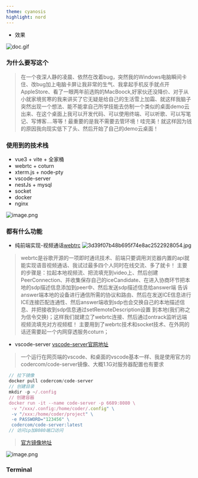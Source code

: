 ```yaml
---
theme: cyanosis
highlight: nord
---
```


- 效果

![doc.gif](https://p9-juejin.byteimg.com/tos-cn-i-k3u1fbpfcp/a2fa22e202dd4b39852f1f4a1d3480af~tplv-k3u1fbpfcp-watermark.image?)

### 为什么要写这个
> 在一个夜深人静的凌晨、依然在改着bug，突然我的Windows电脑瞬间卡住、改bug加上电脑卡屏让我非常的生气、我拿起手机反手就点开AppleStore、看了一眼两年前选购的MacBoock,好家伙还没降价、对于从小就家境贫寒的我来讲买了它无疑是给自己的生活雪上加霜、就这样我脑子突然出现一个想法、能不能拿自己所学技能去仿制一个类似的桌面demo云出来、在这个桌面上我可以开发代码、可以使用终端、可以听歌、可以写笔记、写博客....等等！最重要的是我不需要去管环境！哇完美！就这样因为钱的原因我向现实低下了头、然后开始了自己的demo云桌面！

### 使用到的技术栈
- vue3 + vite + 全家桶
- webrtc + coturn
- xterm.js + node-pty
- vscode-server
- nestJs + mysql
- socket
- docker
- nginx

![image.png](https://p1-juejin.byteimg.com/tos-cn-i-k3u1fbpfcp/d03ea772786f443795bcd827305f1097~tplv-k3u1fbpfcp-watermark.image?)
### 都有什么功能
- 纯前端实现-视频通话[webtrc](https://developer.mozilla.org/zh-CN/docs/Web/API/MediaDevices/getUserMedia)
  ![3d39f07b48b695f74e8ac2522928054.jpg](https://p6-juejin.byteimg.com/tos-cn-i-k3u1fbpfcp/6881d17b6d1d45609d6ddd570864753a~tplv-k3u1fbpfcp-watermark.image?)
> webrtc是谷歌开源的一项即时通讯技术、前端只要调用浏览器内置的api就能实现语音视频通话、我试过最多四个人同时在线交流、多了就卡！
> 主要的步骤是：拉起本地视频流、把流填充到video上、然后创建PeerConnection、并收集保存自己的iceCandidate、在进入协商环节把本地的sdp描述信息添加到peer中、然后发送sdp描述信息给answer端
> 告诉answer端本地的设备进行通信所需的协议和路由、然后在发送ICE信息进行ICE连接匹配连通性、然后answer端收到sdp也会交换自己的本地描述信息、并把接收到sdp信息通过setRemoteDescription设置
> 到本地(我们称之为信令交换)；这样我们就建立了webrtc连接、然后通过ontrack监听远端视频流填充对方视频框！ 主要用到了webrtc技术和socket技术、在外网的话还需要起一个内网穿透服务coturn；

- vscode-server [vscode-server官网地址](https://github.com/cdr/code-server)  
> 一个运行在网页端的vscode、和桌面的vscode基本一样、我是使用官方的codercom/code-server镜像、大概1.1G对服务器配置也有要求
```js
 // 拉下镜像
 docker pull codercom/code-server 
 // 创建目录
 mkdir -p ~/.config 
 // 创建容器
 docker run -it --name code-server -p 6689:8080 \
  -v "/xxx/.config:/home/coder/.config" \
  -v "/xxx:/home/coder/project" \
  -e PASSWORD="123456" \
  codercom/code-server:latest
 // 访问ip加8080端口访问
```
> [官方镜像地址](https://registry.hub.docker.com/r/codercom/code-server)

![image.png](https://p6-juejin.byteimg.com/tos-cn-i-k3u1fbpfcp/9d7ad952a2ab4ada9cb8e40da2bb4c09~tplv-k3u1fbpfcp-watermark.image?)

### Terminal
